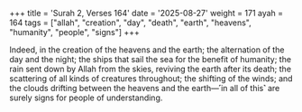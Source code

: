 +++
title = 'Surah 2, Verses 164'
date = '2025-08-27'
weight = 171
ayah = 164
tags = ["allah", "creation", "day", "death", "earth", "heavens", "humanity", "people", "signs"]
+++

Indeed, in the creation of the heavens and the earth; the alternation of the day and the night; the ships that sail the sea for the benefit of humanity; the rain sent down by Allah from the skies, reviving the earth after its death; the scattering of all kinds of creatures throughout; the shifting of the winds; and the clouds drifting between the heavens and the earth—˹in all of this˺ are surely signs for people of understanding.